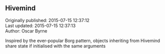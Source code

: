 ## Hivemind  
Originally published: 2015-07-15 12:37:12  
Last updated: 2015-07-15 12:37:13  
Author: Oscar Byrne  
  
Inspired by the ever-popular Borg pattern, objects inheriting from Hivemind share state if initialised with the same arguments